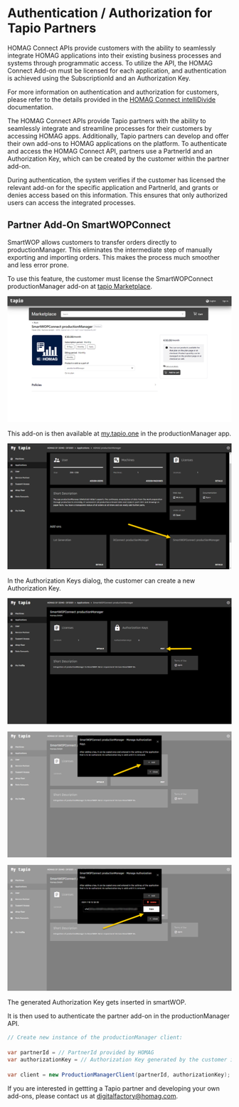 # Authentication / Authorization for Tapio Partners

HOMAG Connect APIs provide customers with the ability to seamlessly integrate HOMAG applications into their existing business processes and systems through programmatic access. To utilize the API, the HOMAG Connect Add-on must be licensed for each application, and authentication is achieved using the SubscriptionId and an Authorization Key.

For more information on authentication and authorization for customers, please refer to the details provided in the [HOMAG Connect intelliDivide](../../Applications/IntelliDivide/Samples/Authentication) documentation.

The HOMAG Connect APIs provide Tapio partners with the ability to seamlessly integrate and streamline processes for their customers by accessing HOMAG apps. Additionally, Tapio partners can develop and offer their own add-ons to HOMAG applications on the platform. To authenticate and access the HOMAG Connect API, partners use a PartnerId and an Authorization Key, which can be created by the customer within the partner add-on.

During authentication, the system verifies if the customer has licensed the relevant add-on for the specific application and PartnerId, and grants or denies access based on this information. This ensures that only authorized users can access the integrated processes.

## Partner Add-On SmartWOPConnect

SmartWOP allows customers to transfer orders directly to productionManager. This eliminates the intermediate step of manually exporting and importing orders. This makes the process much smoother and less error prone.

To use this feature, the customer must license the SmartWOPConnect productionManager add-on at [tapio Marketplace](https://customerportal.tapio.one/marketplace/ccp/v/pa/marketplace/home-view?vendorId=1022097719).

![tapio marketplace](Partner_Authorization-01.png "tapio marketplace")

This add-on is then available at [my.tapio.one](https://my.tapio.one) in the productionManager app.

![my.tapio.one](Partner_Authorization-02.png "my.tapio.one")

In the Authorization Keys dialog, the customer can create a new Authorization Key.

![SmartWOPConnect Add-on](Partner_Authorization-03.png "SmartWOPConnect Add-on")

![Authorization Keys dialog](Partner_Authorization-04.png "Authorization Keys dialog")

![Authorization Keys dialog](Partner_Authorization-05.png "Authorization Keys dialog")

The generated Authorization Key gets inserted in smartWOP. 

It is then used to authenticate the partner add-on in the productionManager API.

```c#
// Create new instance of the productionManager client:

var partnerId = // PartnerId provided by HOMAG
var authorizationKey = // Authorization Key generated by the customer in the partner add-on
            
var client = new ProductionManagerClient(partnerId, authorizationKey);
``` 

If you are interested in gettting a Tapio partner and developing your own add-ons, please contact us at [digitalfactory@homag.com](mailto:digitalfactory@homag.com).
